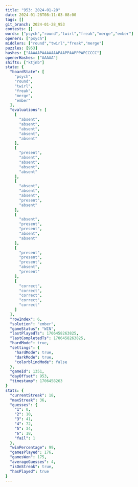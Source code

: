 ```yaml
---
title: "953: 2024-01-28"
date: 2024-01-28T08:11:03-08:00
tags: []
git_branch: 2024-01-28_953
contests: []
words: ["psych","round","twirl","freak","merge","ember"]
openers: ["psych"]
middlers: ["round","twirl","freak","merge"]
puzzles: [953]
hashes: ["AAAAAPAAAAAAAPAAPPAAPPPAPCCCCC"]
openerHashes: ["AAAAA"]
shifts: ["ktjnb"]
state: {
  "boardState": [
    "psych",
    "round",
    "twirl",
    "freak",
    "merge",
    "ember"
  ],
  "evaluations": [
    [
      "absent",
      "absent",
      "absent",
      "absent",
      "absent"
    ],
    [
      "present",
      "absent",
      "absent",
      "absent",
      "absent"
    ],
    [
      "absent",
      "absent",
      "absent",
      "present",
      "absent"
    ],
    [
      "absent",
      "present",
      "present",
      "absent",
      "absent"
    ],
    [
      "present",
      "present",
      "present",
      "absent",
      "present"
    ],
    [
      "correct",
      "correct",
      "correct",
      "correct",
      "correct"
    ]
  ],
  "rowIndex": 6,
  "solution": "ember",
  "gameStatus": "WIN",
  "lastPlayedTs": 1706458263825,
  "lastCompletedTs": 1706458263825,
  "hardMode": true,
  "settings": {
    "hardMode": true,
    "darkMode": true,
    "colorblindMode": false
  },
  "gameId": 1351,
  "dayOffset": 953,
  "timestamp": 1706458263
}
stats: {
  "currentStreak": 18,
  "maxStreak": 36,
  "guesses": {
    "1": 0,
    "2": 10,
    "3": 41,
    "4": 72,
    "5": 34,
    "6": 18,
    "fail": 1
  },
  "winPercentage": 99,
  "gamesPlayed": 176,
  "gamesWon": 175,
  "averageGuesses": 4,
  "isOnStreak": true,
  "hasPlayed": true
}
---
```

<!-- more -->
